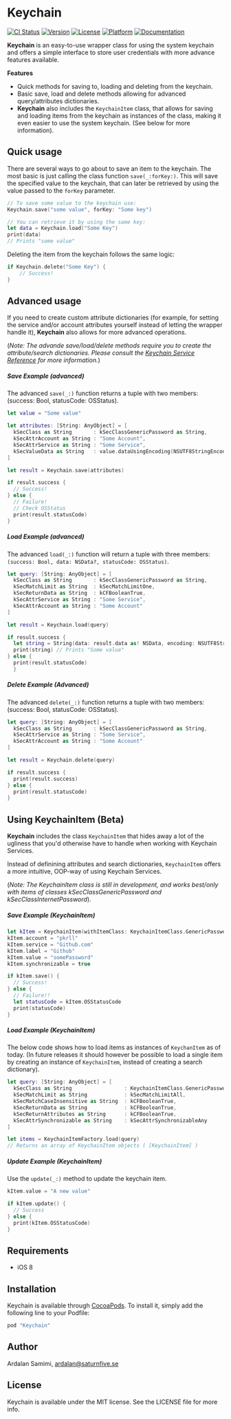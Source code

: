 # Keychain

[![CI Status](http://img.shields.io/travis/pkrll/Keychain.svg?style=flat)](https://travis-ci.org/pkrll/Keychain)
[![Version](https://img.shields.io/cocoapods/v/Keychain.svg?style=flat)](http://cocoapods.org/pods/Keychain)
[![License](https://img.shields.io/cocoapods/l/Keychain.svg?style=flat)](http://cocoapods.org/pods/Keychain)
[![Platform](https://img.shields.io/cocoapods/p/Keychain.svg?style=flat)](http://cocoapods.org/pods/Keychain)
[![Documentation](https://img.shields.io/cocoapods/metrics/doc-percent/Keychain.svg?style=flat)](http://cocoadocs.org/docsets/Keychain/0.2.2/)

**Keychain** is an easy-to-use wrapper class for using the system keychain and offers a simple interface to store user credentials with more advance features available.

**Features**
* Quick methods for saving to, loading and deleting from the keychain.
* Basic save, load and delete methods allowing for advanced query/attributes dictionaries.
* **Keychain** also includes the ```KeychainItem``` class, that allows for saving and loading items from the keychain as instances of the class, making it even easier to use the system keychain. (See below for more information).

## Quick usage
There are several ways to go about to save an item to the keychain. The most basic is just calling the class function ```save(_:forKey:)```. This will save the specified value to the keychain, that can later be retrieved by using the value passed to the ```forKey``` parameter.
```swift
// To save some value to the keychain use:
Keychain.save("some value", forKey: "Some key")

// You can retrieve it by using the same key:
let data = Keychain.load("Some Key")
print(data) 
// Prints "some value"
```
Deleting the item from the keychain follows the same logic:
```swift
if Keychain.delete("Some Key") {
    // Success!
}
```
## Advanced usage
If you need to create custom attribute dictionaries (for example, for setting the service and/or account attributes yourself instead of letting the wrapper handle it), **Keychain** also allows for more advanced operations.

(_Note: The advande save/load/delete methods require you to create the attribute/search dictionaries. Please consult the [Keychain Service Reference](https://developer.apple.com/library/ios/documentation/Security/Reference/keychainservices/) for more information._)
##### Save Example (advanced)
The advanced ```save(_:)``` function returns a tuple with two members: (success: Bool, statusCode: OSStatus).
```swift
let value = "Some value"

let attributes: [String: AnyObject] = [
  kSecClass as String       : kSecClassGenericPassword as String,
  kSecAttrAccount as String : "Some Account",
  kSecAttrService as String : "Some Service",
  kSecValueData as String   : value.dataUsingEncoding(NSUTF8StringEncoding, allowLossyConversion: false)!
]

let result = Keychain.save(attributes)

if result.success {
  // Success!
} else {
  // Failure!
  // Check OSStatus
  print(result.statusCode)
}
```
##### Load Example (advanced)
The advanced ```load(_:)``` function will return a tuple with three members: ```(success: Bool, data: NSData?, statusCode: OSStatus)```.
```swift
let query: [String: AnyObject] = [
  kSecClass as String       : kSecClassGenericPassword as String,
  kSecMatchLimit as String  : kSecMatchLimitOne,
  kSecReturnData as String  : kCFBooleanTrue,
  kSecAttrService as String : "Some Service",
  kSecAttrAccount as String : "Some Account"
]

let result = Keychain.load(query)

if result.success {
  let string = String(data: result.data as! NSData, encoding: NSUTF8StringEncoding)
  print(string) // Prints "Some value"
} else {
  print(result.statusCode)
  }
```
##### Delete Example (Advanced)
The advanced ```delete(_:)``` function returns a tuple with two members: (success: Bool, statusCode: OSStatus).
```swift
let query: [String: AnyObject] = [
  kSecClass as String       : kSecClassGenericPassword as String,
  kSecAttrService as String : "Some Service",
  kSecAttrAccount as String : "Some Account"
]

let result = Keychain.delete(query)

if result.success {
  print(result.success)
} else {
  print(result.statusCode)
}
```
## Using KeychainItem (Beta)
**Keychain** includes the class ```KeychainItem``` that hides away a lot of the ugliness that you'd otherwise have to handle when working with Keychain Services. 

Instead of definining attributes and search dictionaries, ```KeychainItem``` offers a more intuitive, OOP-way of using Keychain Services.

(_Note: The KeychainItem class is still in development, and works best/only with items of classes kSecClassGenericPassword and kSecClassInternetPassword_).
##### Save Example (KeychainItem)
```swift
let kItem = KeychainItem(withItemClass: KeychainItemClass.GenericPassword)
kItem.account = "pkrll"
kItem.service = "Github.com"
kItem.label = "Github"
kItem.value = "somePassword"
kItem.synchronizable = true

if kItem.save() {
  // Success!
} else {
  // Failure!!
  let statusCode = kItem.OSStatusCode
  print(statusCode)
}
```
##### Load Example (KeychainItem)
The below code shows how to load items as instances of ```KeychanItem``` as of today. (In future releases it should however be possible to load a single item by creating an instance of ```KeychainItem```, instead of creating a search dictionary).
```swift
let query: [String: AnyObject] = [
  kSecClass as String                 : KeychainItemClass.GenericPassword.rawValue as String,
  kSecMatchLimit as String            : kSecMatchLimitAll,
  kSecMatchCaseInsensitive as String  : kCFBooleanTrue,
  kSecReturnData as String            : kCFBooleanTrue,
  kSecReturnAttributes as String      : kCFBooleanTrue,
  kSecAttrSynchronizable as String    : kSecAttrSynchronizableAny
]

let items = KeychainItemFactory.load(query)
// Returns an array of KeychainItem objects ( [KeychainItem] )
```
##### Update Example (KeychainItem)
Use the ```update(_:)``` method to update the keychain item.
```swift
kItem.value = "A new value"

if kItem.update() {
  // Success
} else {
  print(kItem.OSStatusCode)
}
```
## Requirements
* iOS 8

## Installation
Keychain is available through [CocoaPods](http://cocoapods.org). To install it, simply add the following line to your Podfile:

```ruby
pod "Keychain"
```

## Author
Ardalan Samimi, ardalan@saturnfive.se

## License
Keychain is available under the MIT license. See the LICENSE file for more info.
